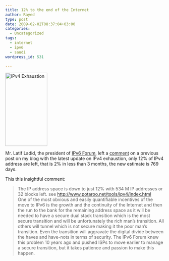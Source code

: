```yaml
---
title: 12% to the end of the Internet
author: Rayed
type: post
date: 2009-02-02T08:37:04+03:00
categories:
  - Uncategorized
tags:
  - internet
  - ipv6
  - saudi
wordpress_id: 531

---
```

<a href="/static/uploads/2009/02/ipv6.png"><img src="/static/uploads/2009/02/ipv6.png" alt="IPv4 Exhaustion" title="IPv4 Exhaustion" width="133" height="232" class="alignright size-full wp-image-530" /></a>

Mr. Latif Ladid, the president of <a href="http://www.ipv6forum.com/">IPv6 Forum</a>, left a <a href="http://rayed.com/wordpress/?p=450#comment-44698">comment</a> on a previous post on my blog with the latest update on IPv4 exhaustion, only 12% of IPv4 address are left, that is 2% in less than 3 months, the new estimate is 769 days.

This this insightful comment:

> The IP address space is down to just 12% with 534 M IP addresses or 32 blocks left. see http://www.potaroo.net/tools/ipv4/index.html<br />
One of the most obvious and easily quantifiable incentives of the move to IPv6 is the growth and the continuity of the Internet and then the run to the bank for the remaining address space as it will be needed to have a secure dual stack transition which is the most secure transition and will be unfortunately the rich man’s transition. All others will tunnel which is not secure making it the poor man’s transition. Even the transition will aggravate the digital divide between the haves and have-nots in terms of security. The IPv6 Forum knew this problem 10 years ago and pushed ISPs to move earlier to manage a secure transition, but it takes patience and passion to make this happen.

